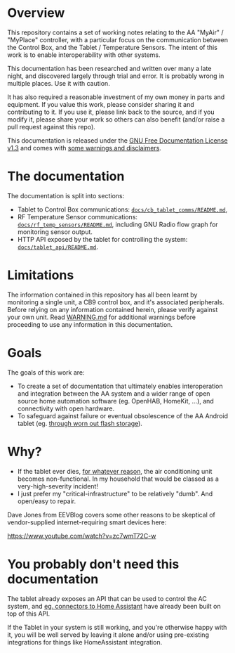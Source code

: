 # Overview

This repository contains a set of working notes relating to the AA "MyAir" / "MyPlace" controller, with a particular focus on the communication between the Control Box, and the Tablet / Temperature Sensors. The intent of this work is to enable interoperability with other systems.

This documentation has been researched and written over many a late night, and discovered largely through trial and error. It is probably wrong in multiple places. Use it with caution.

It has also required a reasonable investment of my own money in parts and equipment. If you value this work, please consider sharing it and contributing to it. If you use it, please link back to the source, and if you modify it, please share your work so others can also benefit (and/or raise a pull request against this repo).

This documentation is released under the [GNU Free Documentation License v1.3](./LICENSE.md) and comes with [some warnings and disclaimers](./WARNING.md).

# The documentation

The documentation is split into sections:

* Tablet to Control Box communications: [`docs/cb_tablet_comms/README.md`](./docs/cb_tablet_comms/README.md),  
* RF Temperature Sensor communications: [`docs/rf_temp_sensors/README.md`](./docs/rf_temp_sensors/README.md), including GNU Radio flow graph for monitoring sensor output.
* HTTP API exposed by the tablet for controlling the system: [`docs/tablet_api/README.md`](./docs/tablet_api/README.md).

# Limitations

The information contained in this repository has all been learnt by monitoring a single unit, a CB9 control box, and it's associated peripherals. Before relying on any information contained herein, please verify against your own unit. Read [WARNING.md](./WARNING.md) for additional warnings before proceeding to use any information in this documentation.

# Goals

The goals of this work are:

- To create a set of documentation that ultimately enables interoperation and integration between the AA system and a wider range of open source home automation software (eg. OpenHAB, HomeKit, ...), and connectivity with open hardware.
- To safeguard against failure or eventual obsolescence of the AA Android tablet (eg. [through worn out flash storage](https://blog.hopefullyuseful.com/blog/advantage-air-ezone-tablet-diy-repair/)).

# Why?

- If the tablet ever dies, [for whatever reason](https://blog.hopefullyuseful.com/blog/advantage-air-ezone-tablet-diy-repair/), the air conditioning unit becomes non-functional. In my household that would be classed as a very-high-severity incident!
- I just prefer my "critical-infrastructure" to be relatively "dumb". And open/easy to repair.

Dave Jones from EEVBlog covers some other reasons to be skeptical of vendor-supplied internet-requiring smart devices here:

https://www.youtube.com/watch?v=zc7wmT72C-w

# You probably don't need this documentation

The tablet already exposes an API that can be used to control the AC system, and [eg. connectors to Home Assistant](https://www.home-assistant.io/integrations/advantage_air/) have already been built on top of this API.  

If the Tablet in your system is still working, and you're otherwise happy with it, you will be well served by leaving it alone and/or using pre-existing integrations for things like HomeAssistant integration.
